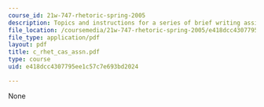 ```yaml
---
course_id: 21w-747-rhetoric-spring-2005
description: Topics and instructions for a series of brief writing assignments.
file_location: /coursemedia/21w-747-rhetoric-spring-2005/e418dcc4307795ee1c57c7e693bd2024_c_rhet_cas_assn.pdf
file_type: application/pdf
layout: pdf
title: c_rhet_cas_assn.pdf
type: course
uid: e418dcc4307795ee1c57c7e693bd2024

---
```

None